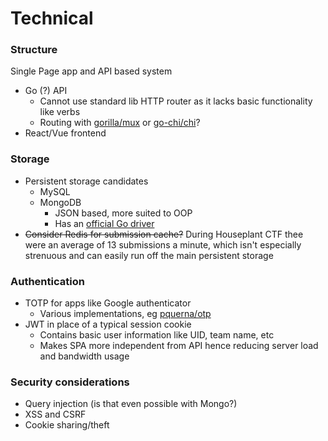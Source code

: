 # Technical

### Structure
Single Page app and API based system
* Go (?) API
   * Cannot use standard lib HTTP router as it lacks basic functionality like verbs
   * Routing with [gorilla/mux](https://github.com/gorilla/mux) or [go-chi/chi](https://www.github.com/go-chi/chi)?
* React/Vue frontend

### Storage
 * Persistent storage candidates
   * MySQL
   * MongoDB
     * JSON based, more suited to OOP
     * Has an [official Go driver](https://docs.mongodb.com/drivers/go)
 * ~~Consider Redis for submission cache?~~ During Houseplant CTF thee were an average of 13 submissions a minute, which isn't especially strenuous and can easily run off the main persistent storage

### Authentication
 * TOTP for apps like Google authenticator
   * Various implementations, eg [pquerna/otp](https://github.com/pquerna/otp/)
 * JWT in place of a typical session cookie
   * Contains basic user information like UID, team name, etc
   * Makes SPA more independent from API hence reducing server load and bandwidth usage

### Security considerations
 * Query injection (is that even possible with Mongo?)
 * XSS and CSRF
 * Cookie sharing/theft
